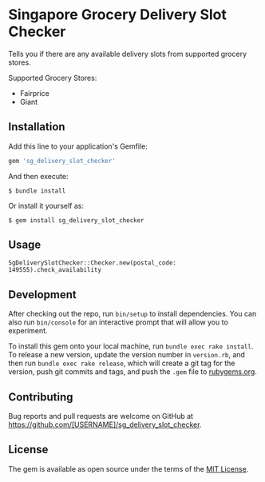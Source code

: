 # Singapore Grocery Delivery Slot Checker

Tells you if there are any available delivery slots from supported grocery stores.

Supported Grocery Stores:
- Fairprice
- Giant

## Installation

Add this line to your application's Gemfile:

```ruby
gem 'sg_delivery_slot_checker'
```

And then execute:

    $ bundle install

Or install it yourself as:

    $ gem install sg_delivery_slot_checker

## Usage

`SgDeliverySlotChecker::Checker.new(postal_code: 149555).check_availability`

## Development

After checking out the repo, run `bin/setup` to install dependencies. You can also run `bin/console` for an interactive prompt that will allow you to experiment.

To install this gem onto your local machine, run `bundle exec rake install`. To release a new version, update the version number in `version.rb`, and then run `bundle exec rake release`, which will create a git tag for the version, push git commits and tags, and push the `.gem` file to [rubygems.org](https://rubygems.org).

## Contributing

Bug reports and pull requests are welcome on GitHub at https://github.com/[USERNAME]/sg_delivery_slot_checker.


## License

The gem is available as open source under the terms of the [MIT License](https://opensource.org/licenses/MIT).

